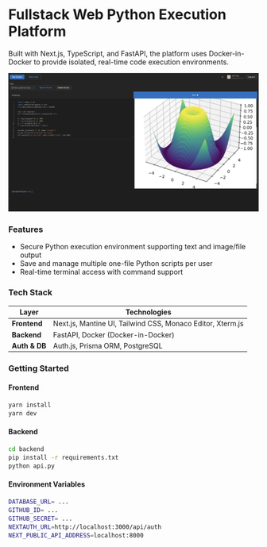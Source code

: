 # Fullstack Web Python Execution Platform

Built with Next.js, TypeScript, and FastAPI, the platform uses Docker-in-Docker to provide isolated, real-time code execution environments.

![Demo Screenshot](/public/screenshot-example.png)

### Features

- Secure Python execution environment supporting text and image/file output
- Save and manage multiple one-file Python scripts per user
- Real-time terminal access with command support

### Tech Stack

| Layer         | Technologies                                               |
| ------------- | ---------------------------------------------------------- |
| **Frontend**  | Next.js, Mantine UI, Tailwind CSS, Monaco Editor, Xterm.js |
| **Backend**   | FastAPI, Docker (Docker-in-Docker)                         |
| **Auth & DB** | Auth.js, Prisma ORM, PostgreSQL                            |

### Getting Started

#### Frontend

```bash
yarn install
yarn dev
```

#### Backend

```bash
cd backend
pip install -r requirements.txt
python api.py
```

#### Environment Variables

```bash
DATABASE_URL= ...
GITHUB_ID= ...
GITHUB_SECRET= ...
NEXTAUTH_URL=http://localhost:3000/api/auth
NEXT_PUBLIC_API_ADDRESS=localhost:8000
```
